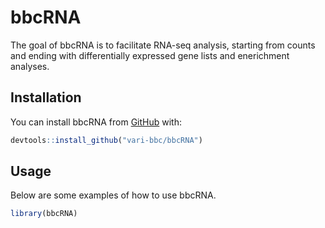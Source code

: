 
<!-- README.md is generated from README.Rmd. Please edit that file -->

# bbcRNA

The goal of bbcRNA is to facilitate RNA-seq analysis, starting from
counts and ending with differentially expressed gene lists and
enerichment analyses.

## Installation

You can install bbcRNA from [GitHub](https://github.com/vari-bbc) with:

``` r
devtools::install_github("vari-bbc/bbcRNA")
```

## Usage

Below are some examples of how to use bbcRNA.

``` r
library(bbcRNA)
```

